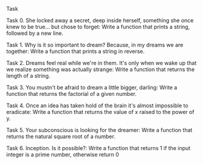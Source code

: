 Task

Task 0. She locked away a secret, deep inside herself, something she once knew to be true... but chose to forget: Write a function that prints a string, followed by a new line.



Task 1. Why is it so important to dream? Because, in my dreams we are together: Write a function that prints a string in reverse.



Task 2. Dreams feel real while we're in them. It's only when we wake up that we realize something was actually strange: Write a function that returns the length of a string.



Task 3. You mustn't be afraid to dream a little bigger, darling: Write a function that returns the factorial of a given number.



Task 4. Once an idea has taken hold of the brain it's almost impossible to eradicate: Write a function that returns the value of x raised to the power of y.



Task 5. Your subconscious is looking for the dreamer: Write a function that returns the natural square root of a number.



Task 6. Inception. Is it possible?: Write a function that returns 1 if the input integer is a prime number, otherwise return 0
